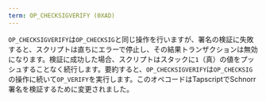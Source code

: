 ```yaml
---
term: OP_CHECKSIGVERIFY (0XAD)
---
```


`OP_CHECKSIGVERIFY`は`OP_CHECKSIG`と同じ操作を行いますが、署名の検証に失敗すると、スクリプトは直ちにエラーで停止し、その結果トランザクションは無効になります。検証に成功した場合、スクリプトはスタックに`1`（真）の値をプッシュすることなく続行します。要約すると、`OP_CHECKSIGVERIFY`は`OP_CHECKSIG`の操作に続いて`OP_VERIFY`を実行します。このオペコードはTapscriptでSchnorr署名を検証するために変更されました。